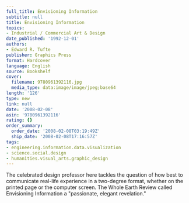 ```yaml
---
full_title: Envisioning Information
subtitle: null
title: Envisioning Information
topics:
- Industrial / Commercial Art & Design
date_published: '1992-12-01'
authors:
- Edward R. Tufte
publisher: Graphics Press
format: Hardcover
language: English
source: Bookshelf
cover:
  filename: 9780961392116.jpg
  media_type: data:image/image/jpeg;base64
length: '126'
type: new
link: null
date: '2008-02-08'
asin: '9780961392116'
rating: {}
order_summary:
  order_date: '2008-02-08T03:19:49Z'
  ship_date: '2008-02-08T17:16:57Z'
tags:
- engineering.information.data.visualization
- science.social.design
- humanities.visual_arts.graphic_design
---
```

The celebrated design professor here tackles the question of how best to communicate real-life experience in a two-degree format, whether on the printed page or the computer screen. The Whole Earth Review called Envisioning Information a "passionate, elegant revelation."
